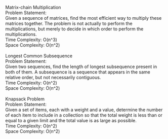 Matrix-chain Multiplication\
    Problem Statement:\
        Given a sequence of matrices, find the most efficient way to multiply these matrices together.
        The problem is not actually to perform the multiplications, but merely to decide in which order to perform the multiplications.\
    Time Complexity: O(n^3)\
    Space Complexity: O(n^2)\
\
Longest Common Subsequence\
    Problem Statement:\
        Given two sequences, find the length of longest subsequence present in both of them.
        A subsequence is a sequence that appears in the same relative order, but not necessarily contiguous.\
    Time Complexity: O(n^2)\
    Space Complexity: O(n^2)\
\
Knapsack Problem\
    Problem Statement:\
        Given a set of items, each with a weight and a value, determine the number of each item to include in a collection so that the total weight is less than or equal to a given limit and the total value is as large as possible.\
    Time Complexity: O(n^2)\
    Space Complexity: O(n^2)
